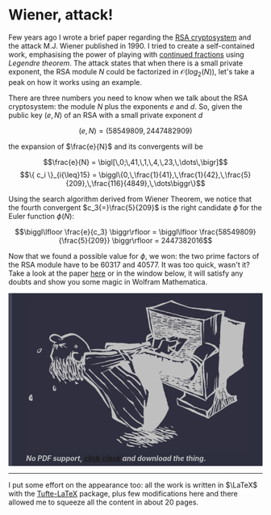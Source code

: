 # Wiener, attack!

Few years ago I wrote a brief paper regarding the [RSA cryptosystem](https://en.wikipedia.org/wiki/RSA_(cryptosystem)) and the attack M.J. Wiener published in 1990. I tried to create a self-contained work, emphasising the power of playing with [continued fractions](https://en.wikipedia.org/wiki/Continued_fraction) using *Legendre theorem*. The attack states that when there is a small private exponent, the RSA module $N$ could be factorized in $\mathcal{O}\big(log_2(N)\big)$, let's take a peak on how it works using an example.

There are three numbers you need to know when we talk about the RSA cryptosystem: the module $N$ plus the exponents $e$ and $d$. So, given the public key $(e,N)$ of an RSA with a small private exponent $d$

$$(e,N) = (58549809,2447482909)$$

the expansion of $\frac{e}{N}$ and its convergents will be

$$\frac{e}{N} = \bigl[\,0;\,41,\,1,\,4,\,23,\,\dots\,\bigr]$$
$$\{ c_i \}_{i{\leq}15} = \biggl\{0,\,\frac{1}{41},\,\frac{1}{42},\,\frac{5}{209},\,\frac{116}{4849},\,\dots\biggr\}$$

Using the search algorithm derived from Wiener Theorem, we notice that the fourth convergent $c_3{=}\frac{5}{209}$ is the right candidate $\widetilde{\phi}$ for the Euler function $\phi(N)$:

$$\biggl\lfloor \frac{e}{c_3} \biggr\rfloor = \biggl\lfloor \frac{58549809}{\frac{5}{209}} \biggr\rfloor = 2447382016$$

Now that we found a possible value for $\phi$, we won: the two prime factors of the RSA module have to be $60317$ and $40577$. It was too quick, wasn't it? Take a look at the paper [here](https://matteogiorgi.github.io/wiener/src/wiener_attack.pdf) or in the window below, it will satisfy any doubts and show you some magic in Wolfram Mathematica.

<!-- ![](https://matteogiorgi.github.io/wiener/src/wiener_attack.pdf){ width=100% height=600px } -->

<object data="https://matteogiorgi.github.io/wiener/src/wiener_attack.pdf" type="application/pdf" width="100%" height="600px">
<p style="color: #bfbfbf; background-color: #2e2f3e; margin: 0; padding-left: 2em; padding-right: 2em; padding-top: 0.5em; padding-bottom: 0.5em; border-left: 0.5em #44475a solid; font-style: italic;">
  <img src="pics/extraction.png" />
  <b>No PDF support, <a href="https://matteogiorgi.github.io/wiener/src/wiener_attack.pdf" title="Download PDF">click clack</a> and download the thing.</b>
</p>
</object>

---

I put some effort on the appearance too: all the work is written in $\LaTeX$ with the [Tufte-LaTeX](https://github.com/Tufte-LaTeX/tufte-latex) package, plus few modifications here and there allowed me to squeeze all the content in about 20 pages.
